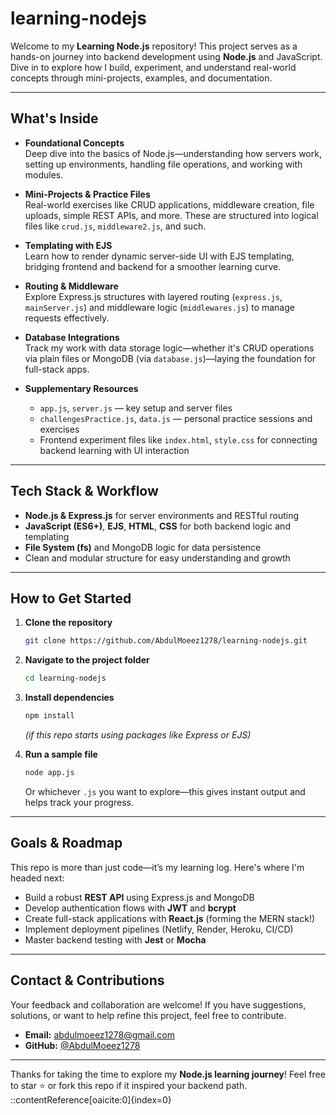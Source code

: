 #  learning-nodejs

Welcome to my **Learning Node.js** repository!  This project serves as a hands-on journey into backend development using **Node.js** and JavaScript. Dive in to explore how I build, experiment, and understand real-world concepts through mini-projects, examples, and documentation.

---

##  What's Inside

- **Foundational Concepts**  
  Deep dive into the basics of Node.js—understanding how servers work, setting up environments, handling file operations, and working with modules.

- **Mini-Projects & Practice Files**  
  Real-world exercises like CRUD applications, middleware creation, file uploads, simple REST APIs, and more. These are structured into logical files like `crud.js`, `middleware2.js`, and such.

- **Templating with EJS**  
  Learn how to render dynamic server-side UI with EJS templating, bridging frontend and backend for a smoother learning curve.

- **Routing & Middleware**  
  Explore Express.js structures with layered routing (`express.js`, `mainServer.js`) and middleware logic (`middlewares.js`) to manage requests effectively.

- **Database Integrations**  
  Track my work with data storage logic—whether it's CRUD operations via plain files or MongoDB (via `database.js`)—laying the foundation for full-stack apps.

- **Supplementary Resources**  
  - `app.js`, `server.js` — key setup and server files  
  - `challengesPractice.js`, `data.js` — personal practice sessions and exercises  
  - Frontend experiment files like `index.html`, `style.css` for connecting backend learning with UI interaction

---

##  Tech Stack & Workflow

- **Node.js & Express.js** for server environments and RESTful routing  
- **JavaScript (ES6+)**, **EJS**, **HTML**, **CSS** for both backend logic and templating  
- **File System (fs)** and MongoDB logic for data persistence  
- Clean and modular structure for easy understanding and growth

---

##  How to Get Started

1. **Clone the repository**
    ```bash
    git clone https://github.com/AbdulMoeez1278/learning-nodejs.git
    ```

2. **Navigate to the project folder**
    ```bash
    cd learning-nodejs
    ```

3. **Install dependencies**
    ```bash
    npm install
    ```
    *(if this repo starts using packages like Express or EJS)*

4. **Run a sample file**
    ```bash
    node app.js
    ```
    Or whichever `.js` you want to explore—this gives instant output and helps track your progress.

---

##  Goals & Roadmap

This repo is more than just code—it’s my learning log. Here's where I'm headed next:

- Build a robust **REST API** using Express.js and MongoDB
- Develop authentication flows with **JWT** and **bcrypt**
- Create full-stack applications with **React.js** (forming the MERN stack!)
- Implement deployment pipelines (Netlify, Render, Heroku, CI/CD)
- Master backend testing with **Jest** or **Mocha**

---

##  Contact & Contributions

Your feedback and collaboration are welcome! If you have suggestions, solutions, or want to help refine this project, feel free to contribute.

- **Email:** [abdulmoeez1278@gmail.com](mailto:abdulmoeez1278@gmail.com)  
- **GitHub:** [@AbdulMoeez1278](https://github.com/AbdulMoeez1278)  

---

Thanks for taking the time to explore my **Node.js learning journey**! Feel free to star ⭐ or fork this repo if it inspired your backend path.
::contentReference[oaicite:0]{index=0}
